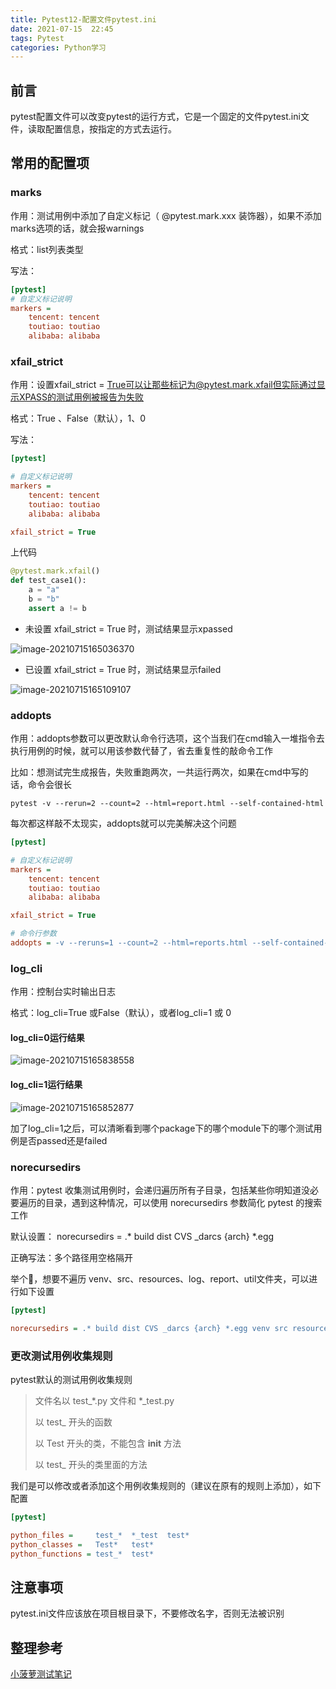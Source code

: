```yaml
---
title: Pytest12-配置文件pytest.ini
date: 2021-07-15  22:45
tags: Pytest
categories: Python学习
---
```


## 前言

pytest配置文件可以改变pytest的运行方式，它是一个固定的文件pytest.ini文件，读取配置信息，按指定的方式去运行。

## 常用的配置项

### marks

作用：测试用例中添加了自定义标记（ @pytest.mark.xxx 装饰器），如果不添加marks选项的话，就会报warnings

格式：list列表类型

写法：

```ini
[pytest]
# 自定义标记说明
markers =
    tencent: tencent
    toutiao: toutiao
    alibaba: alibaba
```

### xfail_strict

作用：设置xfail_strict = True可以让那些标记为@pytest.mark.xfail但实际通过显示XPASS的测试用例被报告为失败

格式：True 、False（默认），1、0

写法：

```ini
[pytest]

# 自定义标记说明
markers =
    tencent: tencent
    toutiao: toutiao
    alibaba: alibaba

xfail_strict = True
```

上代码

```python
@pytest.mark.xfail()
def test_case1():
    a = "a"
    b = "b"
    assert a != b
```



- 未设置 xfail_strict = True 时，测试结果显示xpassed

![image-20210715165036370](https://img.rockche.cn//image-20210715165036370.png)

- 已设置 xfail_strict = True 时，测试结果显示failed

![image-20210715165109107](https://img.rockche.cn//image-20210715165109107.png)

### addopts

作用：addopts参数可以更改默认命令行选项，这个当我们在cmd输入一堆指令去执行用例的时候，就可以用该参数代替了，省去重复性的敲命令工作

比如：想测试完生成报告，失败重跑两次，一共运行两次，如果在cmd中写的话，命令会很长

```shell
pytest -v --rerun=2 --count=2 --html=report.html --self-contained-html
```

每次都这样敲不太现实，addopts就可以完美解决这个问题

```ini
[pytest]

# 自定义标记说明
markers =
    tencent: tencent
    toutiao: toutiao
    alibaba: alibaba

xfail_strict = True

# 命令行参数
addopts = -v --reruns=1 --count=2 --html=reports.html --self-contained-html
```

### log_cli

作用：控制台实时输出日志

格式：log_cli=True 或False（默认），或者log_cli=1 或 0

#### log_cli=0运行结果

![image-20210715165838558](https://img.rockche.cn//image-20210715165838558.png)

#### log_cli=1运行结果

![image-20210715165852877](https://img.rockche.cn//image-20210715165852877.png)

加了log_cli=1之后，可以清晰看到哪个package下的哪个module下的哪个测试用例是否passed还是failed

### norecursedirs

作用：pytest 收集测试用例时，会递归遍历所有子目录，包括某些你明知道没必要遍历的目录，遇到这种情况，可以使用 norecursedirs 参数简化 pytest 的搜索工作

默认设置： norecursedirs = .* build dist CVS _darcs {arch} *.egg 

正确写法：多个路径用空格隔开

举个🌰，想要不遍历 venv、src、resources、log、report、util文件夹，可以进行如下设置

```ini
[pytest]

norecursedirs = .* build dist CVS _darcs {arch} *.egg venv src resources log report util
```

### 更改测试用例收集规则

pytest默认的测试用例收集规则

> 文件名以 test_*.py 文件和 *_test.py
>
> 以 test_ 开头的函数
>
> 以 Test 开头的类，不能包含 __init__ 方法
>
> 以 test_ 开头的类里面的方法

 我们是可以修改或者添加这个用例收集规则的（建议在原有的规则上添加），如下配置

```ini
[pytest]

python_files =     test_*  *_test  test*
python_classes =   Test*   test*
python_functions = test_*  test*
```

## 注意事项

pytest.ini文件应该放在项目根目录下，不要修改名字，否则无法被识别

## 整理参考

[小菠萝测试笔记](https://www.cnblogs.com/poloyy/p/12702294.html)